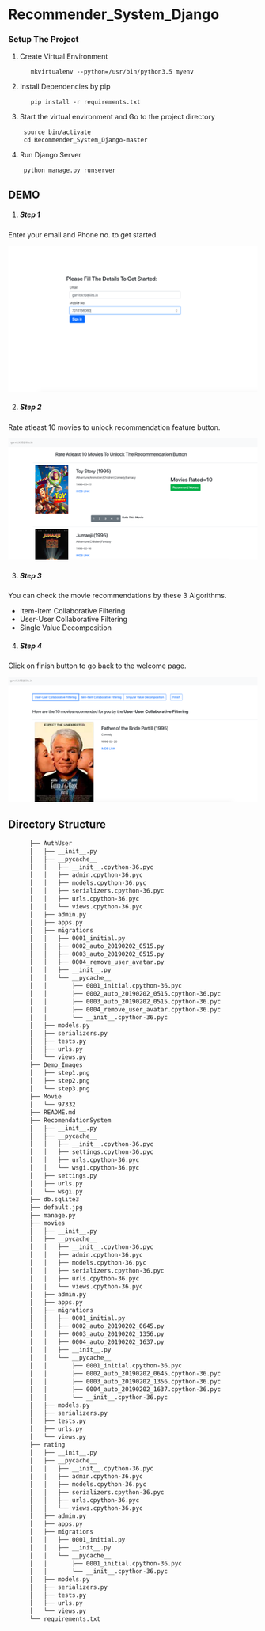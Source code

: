 # Recommender_System_Django

### Setup The Project

1. Create Virtual Environment
          
          mkvirtualenv --python=/usr/bin/python3.5 myenv
     
2. Install Dependencies by pip

          pip install -r requirements.txt

3. Start the virtual environment and Go to the project directory

        source bin/activate
        cd Recommender_System_Django-master
    
4. Run Django Server

        python manage.py runserver
        

## DEMO
1. <h5>Step 1</h5>
Enter your email and Phone no. to get started.

![alt text](https://github.com/garvitkataria/Recommender_System_Django/blob/master/Demo_Images/step1.png)

2. <h5>Step 2</h5>
Rate atleast 10 movies to unlock recommendation feature button.

![alt text](https://github.com/garvitkataria/Recommender_System_Django/blob/master/Demo_Images/step2.png)

3. <h5>Step 3</h5>
You can check the movie recommendations by these 3 Algorithms.
<ul>
<li> Item-Item Collaborative Filtering</li>
<li> User-User Collaborative Filtering</li>
<li> Single Value Decomposition</li>
</ul>

4. <h5>Step 4</h5>
Click on finish button to go back to the welcome page.

![alt text](https://github.com/garvitkataria/Recommender_System_Django/blob/master/Demo_Images/step3.png)



## Directory Structure

          ├── AuthUser
          │   ├── __init__.py
          │   ├── __pycache__
          │   │   ├── __init__.cpython-36.pyc
          │   │   ├── admin.cpython-36.pyc
          │   │   ├── models.cpython-36.pyc
          │   │   ├── serializers.cpython-36.pyc
          │   │   ├── urls.cpython-36.pyc
          │   │   └── views.cpython-36.pyc
          │   ├── admin.py
          │   ├── apps.py
          │   ├── migrations
          │   │   ├── 0001_initial.py
          │   │   ├── 0002_auto_20190202_0515.py
          │   │   ├── 0003_auto_20190202_0515.py
          │   │   ├── 0004_remove_user_avatar.py
          │   │   ├── __init__.py
          │   │   └── __pycache__
          │   │       ├── 0001_initial.cpython-36.pyc
          │   │       ├── 0002_auto_20190202_0515.cpython-36.pyc
          │   │       ├── 0003_auto_20190202_0515.cpython-36.pyc
          │   │       ├── 0004_remove_user_avatar.cpython-36.pyc
          │   │       └── __init__.cpython-36.pyc
          │   ├── models.py
          │   ├── serializers.py
          │   ├── tests.py
          │   ├── urls.py
          │   └── views.py
          ├── Demo_Images
          │   ├── step1.png
          │   ├── step2.png
          │   └── step3.png
          ├── Movie
          │   └── 97332
          ├── README.md
          ├── RecomendationSystem
          │   ├── __init__.py
          │   ├── __pycache__
          │   │   ├── __init__.cpython-36.pyc
          │   │   ├── settings.cpython-36.pyc
          │   │   ├── urls.cpython-36.pyc
          │   │   └── wsgi.cpython-36.pyc
          │   ├── settings.py
          │   ├── urls.py
          │   └── wsgi.py
          ├── db.sqlite3
          ├── default.jpg
          ├── manage.py
          ├── movies
          │   ├── __init__.py
          │   ├── __pycache__
          │   │   ├── __init__.cpython-36.pyc
          │   │   ├── admin.cpython-36.pyc
          │   │   ├── models.cpython-36.pyc
          │   │   ├── serializers.cpython-36.pyc
          │   │   ├── urls.cpython-36.pyc
          │   │   └── views.cpython-36.pyc
          │   ├── admin.py
          │   ├── apps.py
          │   ├── migrations
          │   │   ├── 0001_initial.py
          │   │   ├── 0002_auto_20190202_0645.py
          │   │   ├── 0003_auto_20190202_1356.py
          │   │   ├── 0004_auto_20190202_1637.py
          │   │   ├── __init__.py
          │   │   └── __pycache__
          │   │       ├── 0001_initial.cpython-36.pyc
          │   │       ├── 0002_auto_20190202_0645.cpython-36.pyc
          │   │       ├── 0003_auto_20190202_1356.cpython-36.pyc
          │   │       ├── 0004_auto_20190202_1637.cpython-36.pyc
          │   │       └── __init__.cpython-36.pyc
          │   ├── models.py
          │   ├── serializers.py
          │   ├── tests.py
          │   ├── urls.py
          │   └── views.py
          ├── rating
          │   ├── __init__.py
          │   ├── __pycache__
          │   │   ├── __init__.cpython-36.pyc
          │   │   ├── admin.cpython-36.pyc
          │   │   ├── models.cpython-36.pyc
          │   │   ├── serializers.cpython-36.pyc
          │   │   ├── urls.cpython-36.pyc
          │   │   └── views.cpython-36.pyc
          │   ├── admin.py
          │   ├── apps.py
          │   ├── migrations
          │   │   ├── 0001_initial.py
          │   │   ├── __init__.py
          │   │   └── __pycache__
          │   │       ├── 0001_initial.cpython-36.pyc
          │   │       └── __init__.cpython-36.pyc
          │   ├── models.py
          │   ├── serializers.py
          │   ├── tests.py
          │   ├── urls.py
          │   └── views.py
          └── requirements.txt
